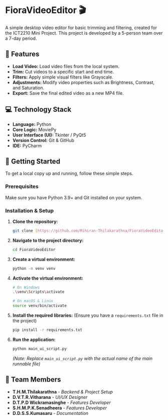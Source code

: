 # FioraVideoEditor 🎬

A simple desktop video editor for basic trimming and filtering, created for the ICT2210 Mini Project. This project is developed by a 5-person team over a 7-day period.

## 🌟 Features

- **Load Video:** Load video files from the local system.
- **Trim:** Cut videos to a specific start and end time.
- **Filters:** Apply simple visual filters like Grayscale.
- **Adjustments:** Modify video properties such as Brightness, Contrast, and Saturation.
- **Export:** Save the final edited video as a new MP4 file.

## 💻 Technology Stack

- **Language:** Python
- **Core Logic:** MoviePy
- **User Interface (UI):** Tkinter / PyQt5
- **Version Control:** Git & GitHub
- **IDE:** PyCharm

## 🚀 Getting Started

To get a local copy up and running, follow these simple steps.

### Prerequisites

Make sure you have Python 3.9+ and Git installed on your system.

### Installation & Setup

1.  **Clone the repository:**
    ```bash
    git clone [https://github.com/Mihiran-Thilakarathna/FioraVideoEditor.git](https://github.com/Mihiran-Thilakarathna/FioraVideoEditor.git)
    ```
2.  **Navigate to the project directory:**
    ```bash
    cd FioraVideoEditor
    ```
3.  **Create a virtual environment:**
    ```bash
    python -m venv venv
    ```
4.  **Activate the virtual environment:**
    ```bash
    # On Windows
    .\venv\Scripts\activate

    # On macOS & Linux
    source venv/bin/activate
    ```
5.  **Install the required libraries:**
    (Ensure you have a `requirements.txt` file in the project)
    ```bash
    pip install -r requirements.txt
    ```
6.  **Run the application:**
    ```bash
    python main_ui_script.py 
    ```
    *(Note: Replace `main_ui_script.py` with the actual name of the main runnable file)*

## 👥 Team Members

* **T.H.M.Thilakarathna** - *Backend & Project Setup*
* **D.V.T.R.Vitharana** - *UI/UX Designer*
* **D.T.P.D Wickramasinghe** - *Features Developer*
* **S.H.M.P.K.Senadheera** - *Features Developer*
* **D.D.S.S.Kumasaru** - *Documentation*